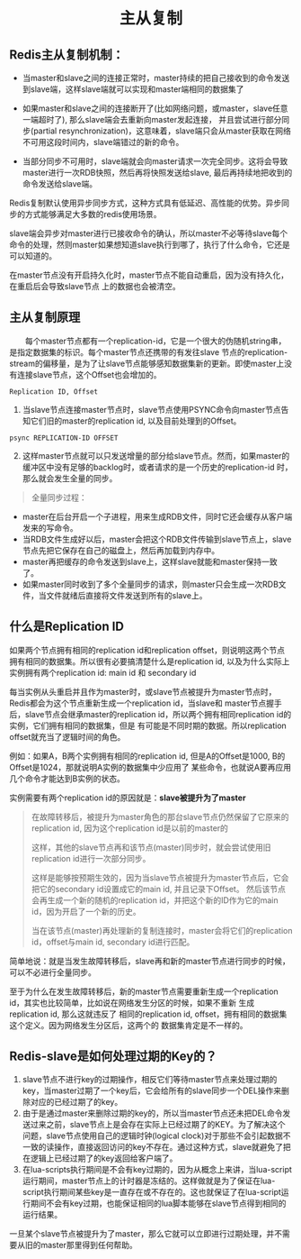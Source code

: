 # <center>主从复制
## Redis主从复制机制：
* 当master和slave之间的连接正常时，master持续的把自己接收到的命令发送到slave端，这样slave端就可以实现和master端相同的数据集了

* 如果master和slave之间的连接断开了(比如网络问题，或master，slave任意一端超时了), 那么slave端会去重新向master发起连接，
并且尝试进行部分同步(partial resynchronization)，这意味着，slave端只会从master获取在网络不可用这段时间内，slave端错过的新的命令。

* 当部分同步不可用时，slave端就会向master请求一次完全同步。这将会导致master进行一次RDB快照，然后再将快照发送给slave, 最后再持续地把收到的命令发送给slave端。

Redis复制默认使用异步同步方式，这种方式具有低延迟、高性能的优势。异步同步的方式能够满足大多数的redis使用场景。

slave端会异步对master进行已接收命令的确认，所以master不必等待slave每个命令的处理，然则master如果想知道slave执行到哪了，执行了什么命令，它还是可以知道的。

在master节点没有开启持久化时，master节点不能自动重启，因为没有持久化，在重启后会导致slave节点
上的数据也会被清空。

## 主从复制原理
　　每个master节点都有一个replication-id，它是一个很大的伪随机string串，是指定数据集的标识。每个master节点还携带的有发往slave
节点的replication-stream的偏移量，是为了让slave节点能够感知数据集新的更新。即使master上没有连接slave节点，这个Offset也会增加的。
```
Replication ID, Offset
```
1. 当slave节点连接master节点时，slave节点使用PSYNC命令向master节点告知它们旧的master的replication id, 以及目前处理到的Offset。
```shell
psync REPLICATION-ID OFFSET
```
2. 这样master节点就可以只发送增量的部分给slave节点。然而，如果master的缓冲区中没有足够的backlog时，或者请求的是一个历史的replication-id
时，那么就会发生全量的同步。
  > 全量同步过程：  
  * master在后台开启一个子进程，用来生成RDB文件，同时它还会缓存从客户端发来的写命令。  
  * 当RDB文件生成好以后，master会把这个RDB文件传输到slave节点上，slave节点先把它保存在自己的磁盘上，然后再加载到内存中。
  * master再把缓存的命令发送到slave上，这样slave就能和master保持一致了。
  * 如果master同时收到了多个全量同步的请求，则master只会生成一次RDB文件，当文件就绪后直接将文件发送到所有的slave上。

## 什么是Replication ID
如果两个节点拥有相同的replication id和replication offset，则说明这两个节点拥有相同的数据集。所以很有必要搞清楚什么是replication id,
以及为什么实际上实例拥有两个replication id: main id 和 secondary id

每当实例从头重启并且作为master时，或slave节点被提升为master节点时，Redis都会为这个节点重新生成一个replication id，当slave和
master节点握手后，slave节点会继承master的replication id，所以两个拥有相同replication id的实例，它们拥有相同的数据集，但是
有可能是不同时期的数据。所以replication offset就充当了逻辑时间的角色。

例如：如果A，B两个实例拥有相同的replication id, 但是A的Offset是1000, B的Offset是1024，那就说明A实例的数据集中少应用了
某些命令，也就说A要再应用几个命令才能达到B实例的状态。

实例需要有两个replication id的原因就是：**slave被提升为了master**
> 在故障转移后，被提升为master角色的那台slave节点仍然保留了它原来的replication id, 因为这个replication id是以前的master的
> 
> 这样，其他的slave节点再和该节点(master)同步时，就会尝试使用旧replication id进行一次部分同步。
> 
> 这样是能够按预期生效的，因为当slave节点被提升为master节点后，它会把它的secondary id设置成它的main id, 并且记录下Offset。
> 然后该节点会再生成一个新的随机的replication id，并把这个新的ID作为它的main id，因为开启了一个新的历史。
> 
> 当在该节点(master)再处理新的复制连接时，master会将它们的replication id，offset与main id, secondary id进行匹配。

简单地说：就是当发生故障转移后，slave再和新的master节点进行同步的时候，可以不必进行全量同步。

至于为什么在发生故障转移后，新的master节点需要重新生成一个replication id，其实也比较简单，比如说在网络发生分区的时候，如果不重新
生成replication id, 那么这就违反了 相同的replication id, offset，拥有相同的数据集这个定义。因为网络发生分区后，这两个的
数据集肯定是不一样的。

## Redis-slave是如何处理过期的Key的？
1. slave节点不进行key的过期操作，相反它们等待master节点来处理过期的key，当master过期了一个key后，它会给所有的slave同步一个DEL操作来删除对应的已经过期了的key。
2. 由于是通过master来删除过期的key的，所以当master节点还未把DEL命令发送过来之前，slave节点上是会存在实际上已经过期了的KEY。为了解决这个问题，slave节点使用自己的逻辑时钟(logical clock)对于那些不会引起数据不一致的读操作，直接返回访问的key不存在。通过这种方式，slave就避免了把在逻辑上已经过期了的key返回给客户端了。
3. 在lua-scripts执行期间是不会有key过期的，因为从概念上来讲，当lua-script运行期间，master节点上的计时器是冻结的。这样做就是为了保证在lua-script执行期间某些key是一直存在或不存在的。这也就保证了在lua-script运行期间不会有key过期，也能保证相同的lua脚本能够在slave节点得到相同的运行结果。

一旦某个slave节点被提升为了master，那么它就可以立即进行过期处理，并不需要从旧的master那里得到任何帮助。
